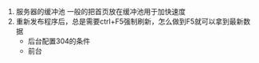 1. 服务器的缓冲池
    一般的把首页放在缓冲池用于加快速度
2. 重新发布程序后，总是需要ctrl+F5强制刷新，怎么做到F5就可以拿到最新数据
    - 后台配置304的条件
    - 前台<script src="vendor.js?v=20190830"></script>
